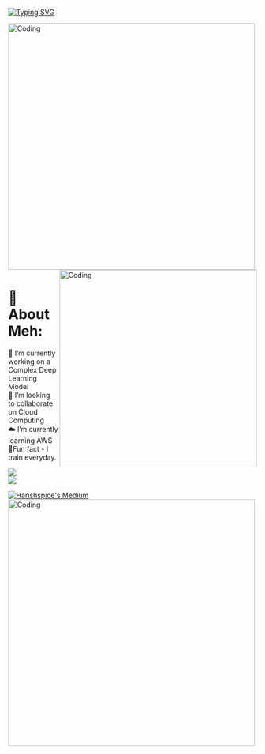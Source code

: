 
[![Typing SVG](https://readme-typing-svg.herokuapp.com?font=Tektur&size=40&duration=2000&pause=1000&color=D019F7&background=FF358100&center=true&vCenter=true&width=435&lines=Hey+You!+I'm+Harish!!!;Welcome+to+my+github+;Contribute+some)](https://git.io/typing-svg)


<img align="middle" alt="Coding" width="500" src="https://github.com/Harishspice/Harishspice/assets/117935868/47ae3507-2948-4388-9e15-4bc0106ed17a"/>

<img align="right" alt="Coding" width="400" src="https://miro.medium.com/max/680/0*7Q3yvSIv_t0ioJ-Z.gif"/>

#  🦾 About Meh:
🔭 I’m currently working on a Complex Deep Learning Model<br>👯 I’m looking to collaborate on Cloud Computing<br>☁️ I’m currently learning AWS<br> 🥊Fun fact - I train everyday.

![](https://github-readme-streak-stats.herokuapp.com/?user=Harishspice&theme=gotham&hide_border=false)<br/> ![](https://quotes-github-readme.vercel.app/api?type=horizontal&theme=radical)

[![Harishspice's Medium](https://github-readme-medium.vercel.app/?username=harishr.shankar&limit=2&bg=black&text=green&font=Lugrasimo)](https://medium.com/@harishr.shankar)
<img align="middle" alt="Coding" width="500" src="https://github.com/Harishspice/Harishspice/assets/117935868/c843a7de-4b13-46b7-9d85-cfe93b177d70"/>
